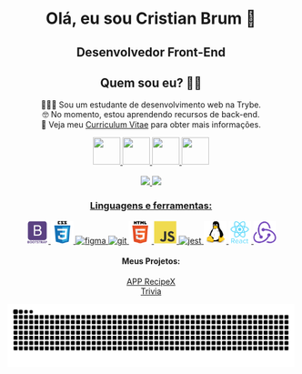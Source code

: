   <div align="center">
  <h1>Olá, eu sou Cristian Brum 👋</h1>
  <h2>Desenvolvedor Front-End</h2>
<h2>Quem sou eu? 👦🏻</h2>
  
👨🏻‍💻 Sou um estudante de desenvolvimento web na Trybe.<br>
🤓 No momento, estou aprendendo recursos de back-end.<br>
📄 Veja meu [Curriculum Vitae](https://gitconnected.com/cristianbrum/resume) para obter mais informações.
</div>

<div align="center">
<a  href="https://github.com/CristianBrum" target="_blank">
  <img src="https://cdn.iconscout.com/icon/free/png-256/github-108-438008.png" width="48px" height="48px">
</a> 
<a href="https://www.instagram.com/cristianbrum/" target="_blank">
  <img src="https://cdn.icon-icons.com/icons2/1211/PNG/512/1491579602-yumminkysocialmedia36_83067.png" width="48px" height="48px">
</a> 
<a href="https://www.facebook.com/cristian.brumoliveira" target="_blank">
  <img src="https://i.ibb.co/zmYNW4p/facebook.png" width="48px" height="48px">
</a> 
<a href="https://www.linkedin.com/in/cristianbrum/" target="_blank">
  <img src="https://i.ibb.co/Kx2GSrT/linkedin.png" width="48px" height="48px">
</a>
</div>
<br>

<div align="center">
  <a href="https://github.com/CristianBrum">
 <img height="165em" src="https://github-readme-stats.vercel.app/api?username=cristianbrum&=anuraghazra&show_icons=true&theme=radical"/>
  <img height="165em" src="https://github-readme-stats.vercel.app/api/top-langs/?username=cristianbrum&layout=compact&langs_count=7&theme=radical"/>
</div>
 
  
  <h3 align="center">Linguagens e ferramentas:</h3>
  <p align="center"> <a href="https://getbootstrap.com" target="_blank"> <img src="https://raw.githubusercontent.com/devicons/devicon/master/icons/bootstrap/bootstrap-plain-wordmark.svg" alt="bootstrap" width="40" height="40"/> </a>  <a href="https://www.w3schools.com/css/" target="_blank"> <img src="https://raw.githubusercontent.com/devicons/devicon/master/icons/css3/css3-original-wordmark.svg" alt="css3" width="40" height="40"/> </a> <a href="https://www.figma.com/" target="_blank"> <img src="https://www.vectorlogo.zone/logos/figma/figma-icon.svg" alt="figma" width="40" height="40"/> </a> <a href="https://git-scm.com/" target="_blank"> <img src="https://www.vectorlogo.zone/logos/git-scm/git-scm-icon.svg" alt="git" width="40" height="40"/> </a> <a href="https://www.w3.org/html/" target="_blank"> <img src="https://raw.githubusercontent.com/devicons/devicon/master/icons/html5/html5-original-wordmark.svg" alt="html5" width="40" height="40"/> </a> <a href="https://developer.mozilla.org/en-US/docs/Web/JavaScript" target="_blank"> <img src="https://raw.githubusercontent.com/devicons/devicon/master/icons/javascript/javascript-original.svg" alt="javascript" width="40" height="40"/> </a> <a href="https://jestjs.io" target="_blank"> <img src="https://www.vectorlogo.zone/logos/jestjsio/jestjsio-icon.svg" alt="jest" width="40" height="40"/> </a> <a href="https://www.linux.org/" target="_blank"> <img src="https://raw.githubusercontent.com/devicons/devicon/master/icons/linux/linux-original.svg" alt="linux" width="40" height="40"/> </a> <a href="https://reactjs.org/" target="_blank"> <img src="https://raw.githubusercontent.com/devicons/devicon/master/icons/react/react-original-wordmark.svg" alt="react" width="40" height="40"/> </a> <a href="https://redux.js.org" target="_blank"> <img src="https://raw.githubusercontent.com/devicons/devicon/master/icons/redux/redux-original.svg" alt="redux" width="40" height="40"/> </a> </p>
  
  <div align="center">
 <h4> Meus Projetos: </h4>
 
[APP RecipeX](https://CristianBrum.github.io/project-recipes-app/#/)<br>
[Trivia](https://cristianbrum.github.io/project-trivia-react-redux/#/)
    
  </div>
 
  ![Snake animation](https://github.com/tuliospl/tuliospl/blob/output/github-contribution-grid-snake.svg)
  
<!--
**CristianBrum/CristianBrum** is a ✨ _special_ ✨ repository because its `README.md` (this file) appears on your GitHub profile.

Here are some ideas to get you started:

- 🔭 I’m currently working on ...
- 🌱 I’m currently learning ...
- 👯 I’m looking to collaborate on ...
- 🤔 I’m looking for help with ...
- 💬 Ask me about ...
- 📫 How to reach me: ...
- 😄 Pronouns: ...
- ⚡ Fun fact: ...
-->
